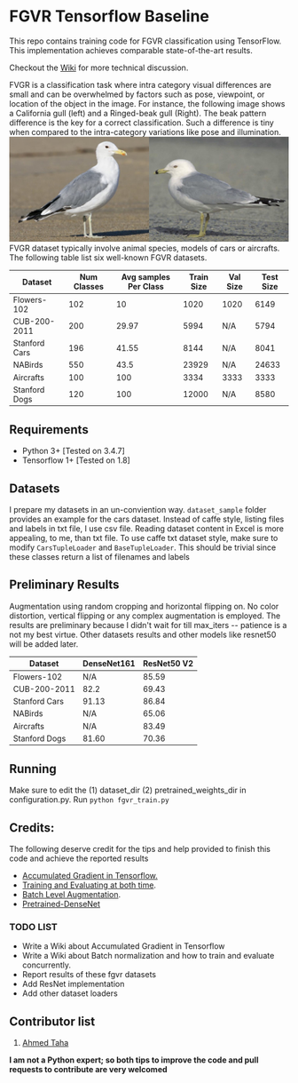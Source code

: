 # FGVR Tensorflow Baseline
This repo contains training code for FGVR classification using TensorFlow. This implementation achieves comparable state-of-the-art results.

Checkout the [Wiki](https://github.com/ahmdtaha/fgvr/wiki) for more technical discussion.




FVGR is a classification task where intra category visual differences are small and can be overwhelmed by factors such as pose, viewpoint, or location of the object in the image. For instance, the following image shows a California gull (left) and a Ringed-beak gull (Right). The beak pattern difference is the key for a correct classification. Such a difference is tiny when compared to the intra-category variations like pose and illumination.
![](./imgs/fvgr_sample.jpeg)
FVGR dataset typically involve animal species, models of cars or aircrafts. The following table list six well-known FGVR datasets.

| Dataset       | Num Classes | Avg samples Per Class | Train Size | Val Size | Test Size |
|---------------|-------------|-----------------------|------------|----------|-----------|
| Flowers-102   | 102         | 10                    | 1020       | 1020     | 6149      |
| CUB-200-2011  | 200         | 29.97                 | 5994       | N/A      | 5794      |
| Stanford Cars          | 196         | 41.55                 | 8144       | N/A      | 8041      |
| NABirds       | 550         | 43.5                  | 23929      | N/A      | 24633     |
| Aircrafts     | 100         | 100                   | 3334       | 3333     | 3333      |
| Stanford Dogs | 120         | 100                   | 12000      | N/A      | 8580      |


## Requirements

* Python 3+ [Tested on 3.4.7]
* Tensorflow 1+ [Tested on 1.8]

## Datasets
I prepare my datasets in an un-conviention way. `dataset_sample` folder provides an example for the cars dataset. Instead of caffe style, listing files and labels in txt file, I use csv file. Reading dataset content in Excel is more appealing, to me, than txt file. To use caffe txt dataset style, make sure to modify `CarsTupleLoader` and `BaseTupleLoader`. This should be trivial since these classes return a list of filenames and labels

## Preliminary Results

Augmentation using random cropping and horizontal flipping on. No color distortion, vertical flipping or any complex augmentation is employed.
The results are preliminary because I didn't wait for till max_iters -- patience is a not my best virtue. Other datasets results and other models like resnet50 will be added later.

| Dataset       | DenseNet161 | ResNet50 V2 |
|---------------|-------------|-------------|
| Flowers-102   | N/A         | 85.59         |
| CUB-200-2011  | 82.2        | 69.43         |
| Stanford Cars | 91.13       | 86.84         |
| NABirds       | N/A         | 65.06         |
| Aircrafts     | N/A         | 83.49         |
| Stanford Dogs | 81.60         | 70.36         |

## Running

Make sure to edit the (1) dataset\_dir (2) pretrained\_weights\_dir in configuration.py.
Run `python fgvr_train.py `



## Credits:

The following deserve credit for the tips and help provided to finish this code and achieve the reported results

* [Accumulated Gradient in Tensorflow.](https://stackoverflow.com/questions/46772685/how-to-accumulate-gradients-in-tensorflow)
* [Training and Evaluating at both time](https://github.com/tensorflow/tensorflow/issues/5987).
* [Batch Level Augmentation](https://becominghuman.ai/data-augmentation-on-gpu-in-tensorflow-13d14ecf2b19).
* [Pretrained-DenseNet](https://github.com/pudae/tensorflow-densenet)





### TODO LIST
* Write a Wiki about Accumulated Gradient in Tensorflow
* Write a Wiki about Batch normalization and how to train and evaluate concurrently.
* Report results of these fgvr datasets
* Add ResNet implementation
* Add other dataset loaders

## Contributor list
1. [Ahmed Taha](http://www.cs.umd.edu/~ahmdtaha/)

**I am not a Python expert; so both tips to improve the code and pull requests to contribute are very welcomed**


